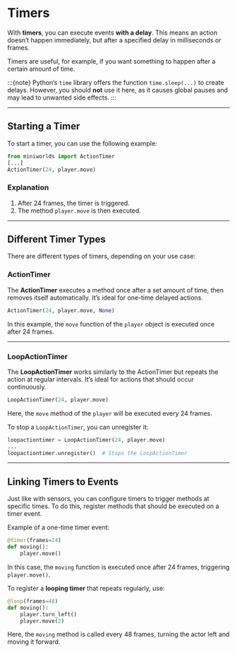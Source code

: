 # Timers

With **timers**, you can execute events **with a delay**.
This means an action doesn’t happen immediately, but after a specified delay in milliseconds or frames.

Timers are useful, for example, if you want something to happen after a certain amount of time.

\:::{note}
Python’s `time` library offers the function `time.sleep(...)` to create delays.
However, you should **not** use it here, as it causes global pauses and may lead to unwanted side effects.
\:::

---

## Starting a Timer

To start a timer, you can use the following example:

```python
from miniworlds import ActionTimer
[...]
ActionTimer(24, player.move)
```

### Explanation

1. After 24 frames, the timer is triggered.
2. The method `player.move` is then executed.

---

## Different Timer Types

There are different types of timers, depending on your use case:

### ActionTimer

The **ActionTimer** executes a method once after a set amount of time, then removes itself automatically.
It’s ideal for one-time delayed actions.

```python
ActionTimer(24, player.move, None)
```

In this example, the `move` function of the `player` object is executed once after 24 frames.

---

### LoopActionTimer

The **LoopActionTimer** works similarly to the ActionTimer but repeats the action at regular intervals.
It’s ideal for actions that should occur continuously.

```python
LoopActionTimer(24, player.move)
```

Here, the `move` method of the `player` will be executed every 24 frames.

To stop a `LoopActionTimer`, you can unregister it:

```python
loopactiontimer = LoopActionTimer(24, player.move)
...
loopactiontimer.unregister()  # Stops the LoopActionTimer
```

---

## Linking Timers to Events

Just like with sensors, you can configure timers to trigger methods at specific times.
To do this, register methods that should be executed on a timer event.

Example of a one-time timer event:

```python
@timer(frames=24)
def moving():
    player.move()
```

In this case, the `moving` function is executed once after 24 frames, triggering `player.move()`.

To register a **looping timer** that repeats regularly, use:

```python
@loop(frames=48)
def moving():
    player.turn_left()
    player.move(2)
```

Here, the `moving` method is called every 48 frames, turning the actor left and moving it forward.
